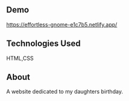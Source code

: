 ## Demo

https://effortless-gnome-e1c7b5.netlify.app/

## Technologies Used

HTML,CSS

## About

A website dedicated to my daughters birthday.
